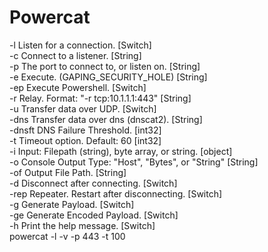 # Powercat
-l Listen for a connection. [Switch]
\
-c Connect to a listener. [String]\
-p The port to connect to, or listen on. [String]\
-e Execute. (GAPING_SECURITY_HOLE) [String]\
-ep Execute Powershell. [Switch]\
-r Relay. Format: "-r tcp:10.1.1.1:443" [String]\
-u Transfer data over UDP. [Switch]\
-dns Transfer data over dns (dnscat2). [String]\
-dnsft DNS Failure Threshold. [int32]\
-t Timeout option. Default: 60 [int32]\
-i Input: Filepath (string), byte array, or string. [object]\
-o Console Output Type: "Host", "Bytes", or "String" [String]\
-of Output File Path. [String]\
-d Disconnect after connecting. [Switch]\
-rep Repeater. Restart after disconnecting. [Switch]\
-g Generate Payload. [Switch]\
-ge Generate Encoded Payload. [Switch]\
-h Print the help message. [Switch]\
powercat -l -v -p 443 -t 100
